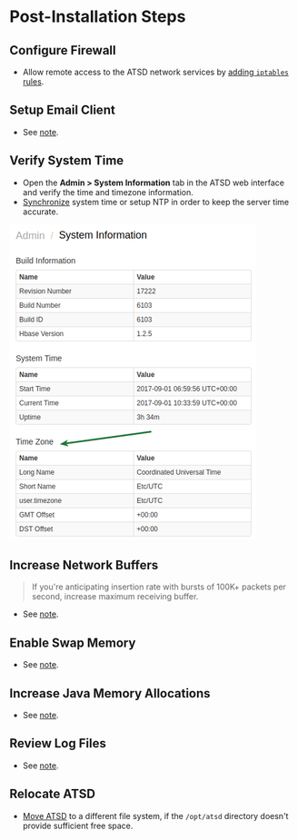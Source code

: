 # Post-Installation Steps

## Configure Firewall

* Allow remote access to the ATSD network services by [adding `iptables` rules](firewall.md).

## Setup Email Client

* See [note](../administration/setting-up-email-client.md).

## Verify System Time

* Open the **Admin > System Information** tab in the ATSD web interface and verify the
time and timezone information.
* [Synchronize](../administration/timezone.md#changing-the-time-zone) system time or setup NTP in order to keep the server time accurate.

![Server\_time](images/server_time.png)

## Increase Network Buffers

> If you're anticipating insertion rate with bursts of 100K+ packets per second,
increase maximum receiving buffer.

* See [note](../administration/networking-settings.md).

## Enable Swap Memory

* See [note](../administration/enabling-swap-space.md).

## Increase Java Memory Allocations

* See [note](../administration/allocating-memory.md).

## Review Log Files

* See [note](../administration/logging.md).

## Relocate ATSD

* [Move ATSD](relocation.md) to a different file system, if the `/opt/atsd` directory doesn't provide sufficient free space.
